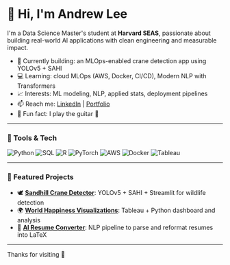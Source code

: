 # 👋 Hi, I'm Andrew Lee

I'm a Data Science Master's student at **Harvard SEAS**, passionate about building real-world AI applications with clean engineering and measurable impact.

- 🔭 Currently building: an MLOps-enabled crane detection app using YOLOv5 + SAHI
- 💻 Learning: cloud MLOps (AWS, Docker, CI/CD), Modern NLP with Transformers
- 📈 Interests: ML modeling, NLP, applied stats, deployment pipelines
- 📫 Reach me: [LinkedIn](https://www.linkedin.com/in/leeanddrew/) | [Portfolio](https://leeanddrew.github.io)
- 🧠 Fun fact: I play the guitar 🎸

---

### 🧰 Tools & Tech

![Python](https://img.shields.io/badge/-Python-333?style=flat&logo=python)
![SQL](https://img.shields.io/badge/-SQL-333?style=flat&logo=mysql)
![R](https://img.shields.io/badge/-R-333?style=flat&logo=r)
![PyTorch](https://img.shields.io/badge/-PyTorch-333?style=flat&logo=pytorch)
![AWS](https://img.shields.io/badge/-AWS-333?style=flat&logo=amazonaws)
![Docker](https://img.shields.io/badge/-Docker-333?style=flat&logo=docker)
![Tableau](https://img.shields.io/badge/-Tableau-333?style=flat&logo=tableau)


---

### 📌 Featured Projects

- 🕊️ **[Sandhill Crane Detector](https://github.com/leeanddrew/sandhill-crane-detector)**: YOLOv5 + SAHI + Streamlit for wildlife detection
- 🌍 **[World Happiness Visualizations](https://github.com/leeanddrew/world-happiness-visualization)**: Tableau + Python dashboard and analysis
- 📄 **[AI Resume Converter](https://github.com/leeanddrew/resume-enhancer)**: NLP pipeline to parse and reformat resumes into LaTeX

---

Thanks for visiting 🙌

